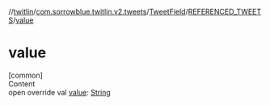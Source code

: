 //[twitlin](../../../index.md)/[com.sorrowblue.twitlin.v2.tweets](../../index.md)/[TweetField](../index.md)/[REFERENCED_TWEETS](index.md)/[value](value.md)



# value  
[common]  
Content  
open override val [value](value.md): [String](https://kotlinlang.org/api/latest/jvm/stdlib/kotlin/-string/index.html)  



